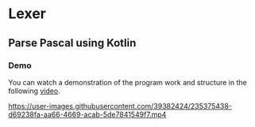 # Lexer

## Parse Pascal using Kotlin

### Demo
You can watch a demonstration of the program work and structure in the following [video](video/Lexer%20demo.mp4).

https://user-images.githubusercontent.com/39382424/235375438-d69238fa-aa66-4669-acab-5de7841549f7.mp4
